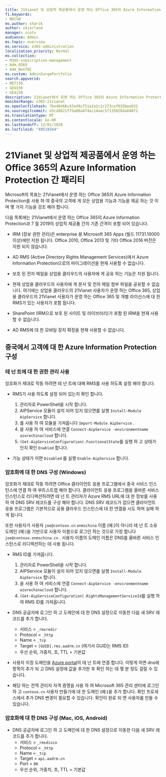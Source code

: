 ```yaml
---
title: 21Vianet 및 상업적 제공품에서 운영 하는 Office 365의 Azure Information Protection 간 패리티
f1.keywords:
- NOCSH
ms.author: sharik
author: skjerland
manager: scotv
audience: Admin
ms.topic: overview
ms.service: o365-administration
localization_priority: Normal
ms.collection:
- M365-subscription-management
- Adm_O365
- Adm_NonTOC
ms.custom: AdminSurgePortfolio
search.appverid:
- MET150
- GEU150
- GEA150
description: 21Vianet에서 운영 하는 Office 365의 Azure Information Protection에 대해 자세히 알아보고 중국의 고객을 위해이를 구성 하는 방법을 알아보세요.
monikerRange: o365-21vianet
ms.openlocfilehash: 7be40466c43a49cf51a2a2c1c273cef035bee831
ms.sourcegitcommit: d3ca8021f7da00a474ac14aac5f1358204a848f2
ms.translationtype: MT
ms.contentlocale: ko-KR
ms.lasthandoff: 12/01/2020
ms.locfileid: "49519344"
---
```

# <a name="parity-between-azure-information-protection-for-office-365-operated-by-21vianet-and-commercial-offerings"></a>21Vianet 및 상업적 제공품에서 운영 하는 Office 365의 Azure Information Protection 간 패리티

Microsoft의 목표는 21Vianet에서 운영 하는 Office 365의 Azure Information Protection을 사용 하 여 중국의 고객에 게 모든 상업용 기능과 기능을 제공 하는 것 이며 몇 가지 기능을 강조 해야 합니다.

다음 목록에는 21Vianet에서 운영 하는 Office 365의 Azure Information Protection과 7 월 2019의 상업적 제공품 간의 기존 간격이 포함 되어 있습니다.

- IRM (정보 권한 관리)은 enterprise 용 Microsoft 365 Apps (빌드 11731.10000 이상)에만 지원 됩니다. Office 2010, Office 2013 및 기타 Office 2016 버전은 지원 되지 않습니다.

- AD RMS (Active Directory Rights Management Services)에서 Azure Information Protection으로의 마이그레이션을 현재 사용할 수 없습니다.
  
- 보호 된 전자 메일을 상업용 클라우드의 사용자에 게 공유 하는 기능은 지원 됩니다.
  
- 현재 상업용 클라우드의 사용자에 게 문서 및 전자 메일 첨부 파일을 공유할 수 없습니다. 여기에는 상업용 클라우드의 21Vianet 사용자가 운영 하는 Office 365, 상업용 클라우드의 21Vianet 사용자가 운영 하는 Office 365 및 개별 라이선스에 대 한 RMS가 있는 사용자가 포함 됩니다.
  
- SharePoint (IRM으로 보호 된 사이트 및 라이브러리)가 포함 된 IRM을 현재 사용할 수 없습니다.
  
- AD RMS에 대 한 모바일 장치 확장을 현재 사용할 수 없습니다.

## <a name="configuring-azure-information-protection-for-customers-in-china"></a>중국에서 고객에 대 한 Azure Information Protection 구성

### <a name="enable-rights-management-for-the-tenant"></a>테 넌 트에 대 한 권한 관리 사용

암호화가 제대로 작동 하려면 테 넌 트에 대해 RMS를 사용 하도록 설정 해야 합니다.

- RMS가 사용 하도록 설정 되어 있는지 확인 합니다.
  1. 관리자로 PowerShell을 시작 합니다.
  2. AIPService 모듈이 설치 되어 있지 않으면를 실행 `Install-Module AipService` 합니다.
  3. 를 사용 하 여 모듈을 가져옵니다 `Import-Module AipService` .
  4. 을 사용 하 여 서비스에 연결 `Connect-AipService -environmentname azurechinacloud` 합니다.
  5. `(Get-AipServiceConfiguration).FunctionalState`를 실행 하 고 상태가 인지 확인 `Enabled` 합니다.

- 기능 상태가 이면 `Disabled` 를 실행 `Enable-AipService` 합니다.

### <a name="dns-configuration-for-encryption-windows"></a>암호화에 대 한 DNS 구성 (Windows)

암호화가 제대로 작동 하려면 Office 클라이언트 응용 프로그램에서 중국 서비스 인스턴스에 연결 하 여 부트스트랩 해야 합니다. 클라이언트 응용 프로그램을 올바른 서비스 인스턴스로 리디렉션하려면 테 넌 트 관리자가 Azure RMS URL에 대 한 정보를 사용 하 여 DNS SRV 레코드를 구성 해야 합니다. DNS SRV 레코드가 없으면 클라이언트 응용 프로그램은 기본적으로 공용 클라우드 인스턴스에 대 한 연결을 시도 하며 실패 하 게 됩니다.

또한 사용자가 사용자 `joe@contoso.cn` `onmschina` 이름 (예:)이 아니라 테 넌 트 소유 도메인 (예:)을 기반으로 사용자 이름으로 로그인 하는 것으로 가정 합니다 `joe@contoso.onmschina.cn` . 사용자 이름의 도메인 이름은 DNS를 올바른 서비스 인스턴스로 리디렉션하는 데 사용 됩니다.

- RMS ID를 가져옵니다.
  1. 관리자로 PowerShell을 시작 합니다.
  2. AIPService 모듈이 설치 되어 있지 않으면를 실행 `Install-Module AipService` 합니다.
  3. 을 사용 하 여 서비스에 연결 `Connect-AipService -environmentname azurechinacloud` 합니다.
  4. `(Get-AipServiceConfiguration).RightsManagementServiceId`를 실행 하 여 RMS ID를 가져옵니다.

- DNS 공급자에 로그인 하 고 도메인에 대 한 DNS 설정으로 이동한 다음 새 SRV 레코드를 추가 합니다.
  - 서비스 = `_rmsredir`
  - Protocol = `_http`
  - Name = `_tcp`
  - Target = `[GUID].rms.aadrm.cn` (여기서 GUID는 RMS ID)
  - 우선 순위, 가중치, 초, TTL = 기본값

- 사용자 지정 도메인을 [Azure portal](https://portal.azure.cn/#blade/Microsoft_AAD_IAM/ActiveDirectoryMenuBlade/Domains)의 테 넌 트에 연결 합니다. 이렇게 하면 dns에 항목이 추가 되 고 DNS 설정에 값을 추가한 후 확인 하는 데 몇 분 정도 걸릴 수 있습니다.

- 해당 하는 전역 관리자 자격 증명을 사용 하 여 Microsoft 365 관리 센터에 로그인 하 고 `contoso.cn` 사용자 만들기에 대 한 도메인 (예:)을 추가 합니다. 확인 프로세스에서 추가 DNS 변경이 필요할 수 있습니다. 확인이 완료 되 면 사용자를 만들 수 있습니다.

### <a name="dns-configuration-for-encryption-mac-ios-android"></a>암호화에 대 한 DNS 구성 (Mac, iOS, Android)

- DNS 공급자에 로그인 하 고 도메인에 대 한 DNS 설정으로 이동한 다음 새 SRV 레코드를 추가 합니다.
  - 서비스 = `_rmsdisco`
  - Protocol = `_http`
  - Name = `_tcp`
  - Target = `api.aadrm.cn`
  - Port = `80`
  - 우선 순위, 가중치, 초, TTL = 기본값
